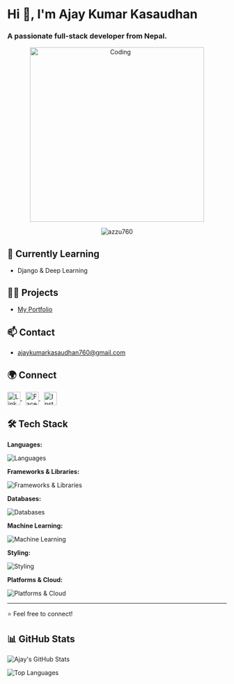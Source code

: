 # Hi 👋, I'm Ajay Kumar Kasaudhan

### A passionate full-stack developer from Nepal.

<div align="center">
  <img src="https://cdn.dribbble.com/users/1162077/screenshots/3848914/programmer.gif" alt="Coding" width="400">
</div>

<p align="center">
  <img src="https://komarev.com/ghpvc/?username=azzu760&label=Profile%20views&color=0e75b6&style=flat" alt="azzu760" />
</p>

## 🌱 Currently Learning
- Django & Deep Learning

## 👨‍💻 Projects
- [My Portfolio](https://ajaykasaudhan.vercel.app/)

## 📫 Contact
- ajaykumarkasaudhan760@gmail.com

## 🌍 Connect
<p align="left">
  <a href="https://linkedin.com/in/ajay-kumar-kasaudhan-baniya-968826236" target="_blank">
    <img align="center" src="https://raw.githubusercontent.com/rahuldkjain/github-profile-readme-generator/master/src/images/icons/Social/linked-in-alt.svg" alt="LinkedIn" height="30" width="30" />
  </a> &nbsp;
  <a href="https://fb.com/a.j.a.y.587263" target="_blank">
    <img align="center" src="https://raw.githubusercontent.com/rahuldkjain/github-profile-readme-generator/master/src/images/icons/Social/facebook.svg" alt="Facebook" height="30" width="30" />
  </a> &nbsp;
  <a href="https://instagram.com/0nly.azzu" target="_blank">
    <img align="center" src="https://raw.githubusercontent.com/rahuldkjain/github-profile-readme-generator/master/src/images/icons/Social/instagram.svg" alt="Instagram" height="30" width="30" />
  </a>
</p>

## 🛠️ Tech Stack

<p align="left"><strong>Languages:</strong></p>
<p align="left">
  <img src="https://skillicons.dev/icons?i=c,cpp,java,python,html,css,javascript" alt="Languages" />
</p>

<p align="left"><strong>Frameworks & Libraries:</strong></p>
<p align="left">
  <img src="https://skillicons.dev/icons?i=nodejs,express,react,reactnative,nextjs" alt="Frameworks & Libraries" />
</p>

<p align="left"><strong>Databases:</strong></p>
<p align="left">
  <img src="https://skillicons.dev/icons?i=mongodb,postgres,mysql,firebase" alt="Databases" />
</p>

<p align="left"><strong>Machine Learning:</strong></p>
<p align="left">
  <img src="https://skillicons.dev/icons?i=sklearn,numpy,pandas" alt="Machine Learning" />
</p>

<p align="left"><strong>Styling:</strong></p>
<p align="left">
  <img src="https://skillicons.dev/icons?i=tailwind,bootstrap" alt="Styling" />
</p>

<p align="left"><strong>Platforms & Cloud:</strong></p>
<p align="left">
  <img src="https://skillicons.dev/icons?i=androidstudio,aws,gcp,flask,seaborn" alt="Platforms & Cloud" />
</p>

---
⭐️ Feel free to connect!

## 📊 GitHub Stats
<p align="left">
  <img src="https://github-readme-stats.vercel.app/api?username=azzu760&show_icons=true&theme=radical" alt="Ajay's GitHub Stats"/>
</p>

<p align="left">
  <img src="https://github-readme-stats.vercel.app/api/top-langs/?username=azzu760&layout=compact&theme=radical" alt="Top Languages"/>
</p>
